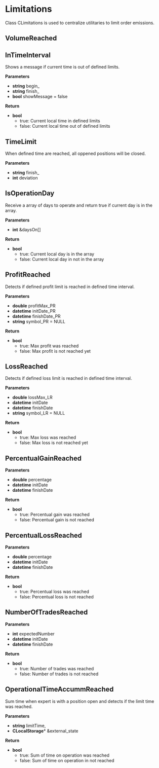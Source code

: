 # Limitations

Class CLimitations is used to centralize utilitaries to limit order emissions.

## VolumeReached



## InTimeInterval

Shows a message if current time is out of defined limits.

**Parameters**

- **string** begin_
- **string** finish_
- **bool** showMessage = false

**Return**

- **bool**
  - true: Current local time in defined limits
  - false: Current local time out of defined limits



## TimeLimit

When defined time are reached, all oppened positions will be closed.

**Parameters**
- **string** finish_
- **int** deviation



## IsOperationDay

Receive a array of days to operate and return true if current day is in the array.

**Parameters**

- **int** &daysOn[]

**Return**

- **bool**
  - true: Current local day is in the array 
  - false: Current local day in not in the array



## ProfitReached

Detects if defined profit limit is reached in defined time interval.

**Parameters**

- **double** profitMax_PR 
- **datetime** initDate_PR 
- **datetime** finishDate_PR
- **string** symbol_PR = NULL

**Return**

- **bool**
  - true: Max profit was reached
  - false: Max profit is not reached yet



## LossReached

Detects if defined loss limit is reached in defined time interval.

**Parameters**

- **double** lossMax_LR
- **datetime** initDate 
- **datetime** finishDate
- **string** symbol_LR = NULL

**Return**

- **bool**
  - true: Max loss was reached
  - false: Max loss is not reached yet



## PercentualGainReached

**Parameters**

- **double** percentage
- **datetime** initDate
- **datetime** finishDate

**Return**

- **bool**
  - true: Percentual gain was reached
  - false: Percentual gain is not reached 



## PercentualLossReached

**Parameters**

- **double** percentage
- **datetime** initDate
- **datetime** finishDate

**Return**

- **bool**
  - true: Percentual loss was reached
  - false: Percentual loss is not reached 



## NumberOfTradesReached

**Parameters**

- **int** expectedNumber 
- **datetime** initDate 
- **datetime** finishDate

**Return**

- **bool**
  - true: Number of trades was reached
  - false: Number of trades is not reached 



## OperationalTimeAccummReached

Sum time when expert is with a position open and detects if the limit time was reached.

**Parameters**

- **string** limitTime, 
- **CLocalStorage*** &external_state

**Return**

- **bool**
  - true: Sum of time on operation was reached
  - false: Sum of time on operation in not reached